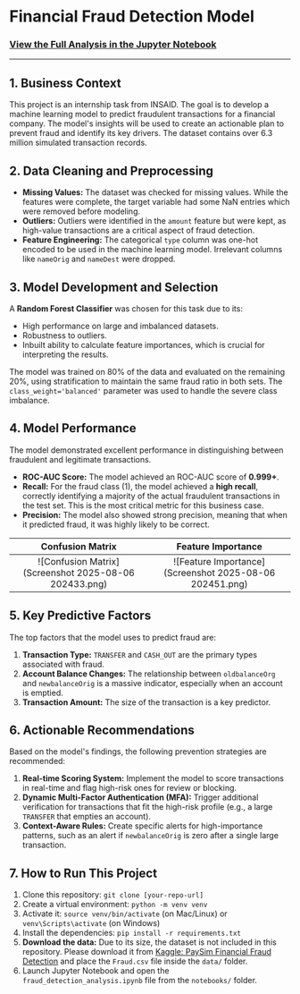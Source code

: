 # Financial Fraud Detection Model

### [View the Full Analysis in the Jupyter Notebook](fraud_detection_analysis.ipynb)

---

## 1. Business Context
This project is an internship task from INSAID. The goal is to develop a machine learning model to predict fraudulent transactions for a financial company. The model's insights will be used to create an actionable plan to prevent fraud and identify its key drivers. The dataset contains over 6.3 million simulated transaction records.

## 2. Data Cleaning and Preprocessing
*   **Missing Values:** The dataset was checked for missing values. While the features were complete, the target variable had some NaN entries which were removed before modeling.
*   **Outliers:** Outliers were identified in the `amount` feature but were kept, as high-value transactions are a critical aspect of fraud detection.
*   **Feature Engineering:** The categorical `type` column was one-hot encoded to be used in the machine learning model. Irrelevant columns like `nameOrig` and `nameDest` were dropped.

## 3. Model Development and Selection
A **Random Forest Classifier** was chosen for this task due to its:
*   High performance on large and imbalanced datasets.
*   Robustness to outliers.
*   Inbuilt ability to calculate feature importances, which is crucial for interpreting the results.

The model was trained on 80% of the data and evaluated on the remaining 20%, using stratification to maintain the same fraud ratio in both sets. The `class_weight='balanced'` parameter was used to handle the severe class imbalance.

## 4. Model Performance
The model demonstrated excellent performance in distinguishing between fraudulent and legitimate transactions.

*   **ROC-AUC Score:** The model achieved an ROC-AUC score of **0.999+**.
*   **Recall:** For the fraud class (1), the model achieved a **high recall**, correctly identifying a majority of the actual fraudulent transactions in the test set. This is the most critical metric for this business case.
*   **Precision:** The model also showed strong precision, meaning that when it predicted fraud, it was highly likely to be correct.

| Confusion Matrix | Feature Importance |
| :---: | :---: |
| ![Confusion Matrix](Screenshot 2025-08-06 202433.png) | ![Feature Importance](Screenshot 2025-08-06 202451.png) |

## 5. Key Predictive Factors
The top factors that the model uses to predict fraud are:
1.  **Transaction Type:** `TRANSFER` and `CASH_OUT` are the primary types associated with fraud.
2.  **Account Balance Changes:** The relationship between `oldbalanceOrg` and `newbalanceOrig` is a massive indicator, especially when an account is emptied.
3.  **Transaction Amount:** The size of the transaction is a key predictor.

## 6. Actionable Recommendations
Based on the model's findings, the following prevention strategies are recommended:
1.  **Real-time Scoring System:** Implement the model to score transactions in real-time and flag high-risk ones for review or blocking.
2.  **Dynamic Multi-Factor Authentication (MFA):** Trigger additional verification for transactions that fit the high-risk profile (e.g., a large `TRANSFER` that empties an account).
3.  **Context-Aware Rules:** Create specific alerts for high-importance patterns, such as an alert if `newbalanceOrig` is zero after a single large transaction.

## 7. How to Run This Project
1.  Clone this repository: `git clone [your-repo-url]`
2.  Create a virtual environment: `python -m venv venv`
3.  Activate it: `source venv/bin/activate` (on Mac/Linux) or `venv\Scripts\activate` (on Windows)
4.  Install the dependencies: `pip install -r requirements.txt`
5.  **Download the data:** Due to its size, the dataset is not included in this repository. Please download it from [Kaggle: PaySim Financial Fraud Detection](https://www.kaggle.com/datasets/ealaxi/paysim1) and place the `Fraud.csv` file inside the `data/` folder.
6.  Launch Jupyter Notebook and open the `fraud_detection_analysis.ipynb` file from the `notebooks/` folder.
